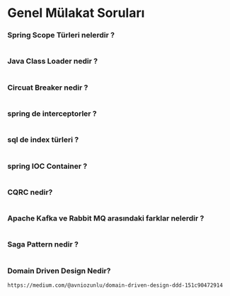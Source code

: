 # Genel Mülakat Soruları

### Spring Scope Türleri nelerdir ?
```

```

### Java Class Loader nedir ?
```

```

### Circuat Breaker nedir ?
```

```

### spring de interceptorler ?
```

```

### sql de index türleri ?
```

```

### spring IOC Container ?
```

```

### CQRC nedir?
```

```

### Apache Kafka ve Rabbit MQ arasındaki farklar nelerdir ?
```

```

### Saga Pattern nedir ?
```

```


### Domain Driven Design Nedir?
```
https://medium.com/@avniozunlu/domain-driven-design-ddd-151c90472914
```
